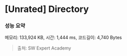 # [Unrated] Directory

### 성능 요약

메모리: 133,924 KB, 시간: 1,444 ms, 코드길이: 4,740 Bytes



> 출처: SW Expert Academy
